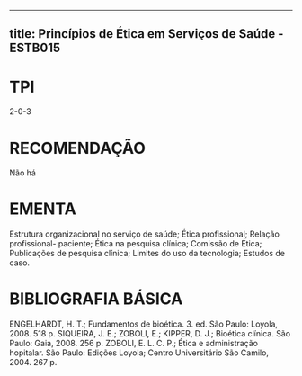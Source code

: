 
---
title: Princípios de Ética em Serviços de Saúde - ESTB015 
---

# TPI

2-0-3

# RECOMENDAÇÃO

Não há

# EMENTA

Estrutura organizacional no serviço de saúde; Ética profissional; Relação profissional- paciente; Ética na pesquisa clínica; Comissão de Ética; Publicações de pesquisa clínica; Limites do uso da tecnologia; Estudos de caso.

# BIBLIOGRAFIA BÁSICA

ENGELHARDT, H. T.; Fundamentos de bioética. 3. ed. São Paulo: Loyola, 2008. 518 p. 
SIQUEIRA, J. E.; ZOBOLI, E.; KIPPER, D. J.; Bioética clínica. São Paulo: Gaia, 2008. 256 p. 
ZOBOLI, E. L. C. P.; Ética e administração hopitalar. São Paulo: Edições Loyola; Centro Universitário São Camilo, 2004. 267 p.
        